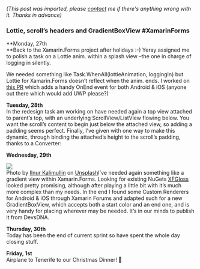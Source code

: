 *(This post was imported, please [contact](#/contact) me if there's anything wrong with it. Thanks in advance)*

### Lottie, scroll’s headers and GradientBoxView #XamarinForms

**Monday, 27th  
**Back to the Xamarin.Forms project after holidays :-) Yeray assigned me to polish a task on a Lottie anim. within a splash view –the one in charge of logging in silently.

We needed something like Task.WhenAll(lottieAnimation, loggingIn) but Lottie for Xamarin.Forms doesn’t reflect when the anim. ends. I worked on [this PR](https://github.com/martijn00/LottieXamarin/pull/114) which adds a handy OnEnd event for both Android & iOS (anyone out there which would add UWP please?)

**Tuesday, 28th**  
In the redesign task am working on have needed again a top view attached to parent’s top, with an underlying ScrollView/ListView flowing below. You want the scroll’s content to begin just below the attached view, so adding a padding seems perfect. Finally, I’ve given with one way to make this dynamic, through binding the attached’s height to the scroll’s padding, thanks to a Converter:

**Wednesday, 29th**

![](https://cdn-images-1.medium.com/max/800/1*1vbZ5v_Lhx5srfzqs8qF0w.jpeg)  
Photo by [Ilnur Kalimullin](https://unsplash.com/photos/kP1AxmCyEXM?utm_source=unsplash&amp;utm_medium=referral&amp;utm_content=creditCopyText) on [Unsplash](https://unsplash.com/?utm_source=unsplash&amp;utm_medium=referral&amp;utm_content=creditCopyText)I’ve needed again something like a gradient view within Xamarin.Forms. Looking for existing NuGets [XFGloss](https://github.com/tbaggett/xfgloss) looked pretty promising, although after playing a little bit with it’s much more complex than my needs. In the end I found some Custom Renderers for Android & iOS through Xamarin Forums and adapted such for a new GradientBoxView, which accepts both a start color and an end one, and is very handy for placing wherever may be needed. It’s in our minds to publish it from DevsDNA.

**Thursday, 30th**  
Today has been the end of current sprint so have spent the whole day closing stuff.

**Friday, 1st**  
Airplane to Tenerife to our Christmas Dinner! 🎉